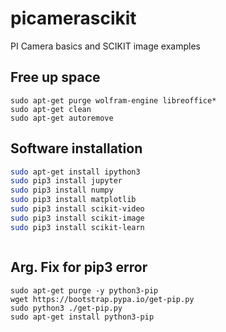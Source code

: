 # picamerascikit
PI Camera basics and SCIKIT image examples

## Free up space
```
sudo apt-get purge wolfram-engine libreoffice* 
sudo apt-get clean
sudo apt-get autoremove

```

## Software installation
```bash
sudo apt-get install ipython3
sudo pip3 install jupyter
sudo pip3 install numpy
sudo pip3 install matplotlib
sudo pip3 install scikit-video
sudo pip3 install scikit-image
sudo pip3 install scikit-learn



```
## Arg. Fix for pip3 error
```
sudo apt-get purge -y python3-pip
wget https://bootstrap.pypa.io/get-pip.py
sudo python3 ./get-pip.py
sudo apt-get install python3-pip
```
